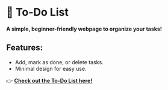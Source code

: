 # 📝 To-Do List  

**A simple, beginner-friendly webpage to organize your tasks!**  

## Features:  
- Add, mark as done, or delete tasks.  
- Minimal design for easy use.  

👉 **[Check out the To-Do List here!](https://your-webpage-link.com)** 
